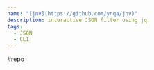```yaml
---
name: "[jnv](https://github.com/ynqa/jnv)"
description: interactive JSON filter using jq
tags:
  - JSON
  - CLI
---
```

#repo